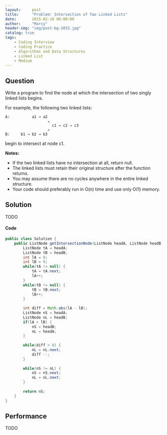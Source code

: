 ```yaml
---
layout:     post
title:      "Problem: Intersection of Two Linked Lists"
date:       2015-02-18 00:00:00
author:     "Marcy"
header-img: "img/post-bg-2015.jpg"
catalog: true
tags:
    - Coding Interview
    - Coding Practice
    - Algorithms and Data Structures
    - Linked List
    - Medium
---
```


## Question

Write a program to find the node at which the intersection of two singly linked lists begins.


For example, the following two linked lists:

```
A:          a1 → a2
                   ↘
                     c1 → c2 → c3
                   ↗            
B:     b1 → b2 → b3
```

begin to intersect at node c1.

**Notes:**

- If the two linked lists have no intersection at all, return null.
- The linked lists must retain their original structure after the function returns.
- You may assume there are no cycles anywhere in the entire linked structure.
- Your code should preferably run in O(n) time and use only O(1) memory.

## Solution
TODO

#### Code
```java
public class Solution {
    public ListNode getIntersectionNode(ListNode headA, ListNode headB) {
        ListNode tA = headA;
        ListNode tB = headB;
        int lA = 0;
        int lB = 0;
        while(tA != null) {
            tA = tA.next;
            lA++;
        }
        while(tB != null) {
            tB = tB.next;
            lB++;
        }
        
        int diff = Math.abs(lA - lB);
        ListNode nS = headA;
        ListNode nL = headB;
        if(lA > lB) {
            nS = headB;
            nL = headA;
        }
        
        while(diff > 0) {
            nL = nL.next;
            diff --;
        }
        
        while(nS != nL) {
            nS = nS.next;
            nL = nL.next;
        }
        
        return nS;
    }
}
```

## Performance
TODO

